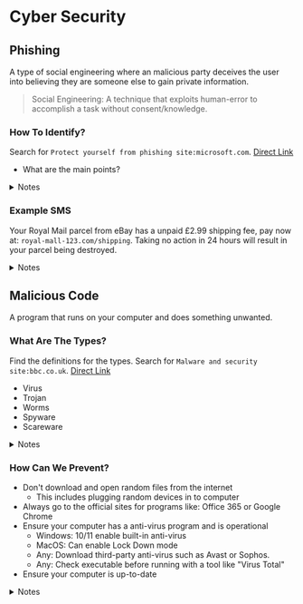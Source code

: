 # Cyber Security

## Phishing
A type of social engineering where an malicious party deceives the user into believing they are someone else to gain private information.

> Social Engineering: A technique that exploits human-error to accomplish a task without consent/knowledge.

### How To Identify?
Search for `Protect yourself from phishing site:microsoft.com`. [Direct Link](https://support.microsoft.com/en-us/windows/protect-yourself-from-phishing-0c7ea947-ba98-3bd9-7184-430e1f860a44)

- What are the main points?

<details>
<summary>Notes</summary>
- Call To Action (create urgency)
- Poor spelling and grammar
- Generic greetings
- Odd email domains
- Links or Attachments
</details>

### Example SMS
Your Royal Mail parcel from eBay has a unpaid £2.99 shipping fee, pay now at: `royal-mall-123.com/shipping`. Taking no action in 24 hours will result in your parcel being destroyed.

<details>
<summary>Notes</summary>
Q: What's wrong with this message?

A:
- Link is not the Royal Mail site.
- Royal mail does not request payment via text

Q: How do they convince you to act without thinking?

A:
- Uses urgency of the parcel being destroyed

Q: What private information may be gathered?

A:
- Card Details
- Address
- Name
</details>


## Malicious Code
A program that runs on your computer and does something unwanted.

### What Are The Types?
Find the definitions for the types. Search for `Malware and security site:bbc.co.uk`. [Direct Link](https://www.bbc.co.uk/bitesize/guides/zrtrd2p/revision/3)

- Virus
- Trojan
- Worms
- Spyware
- Scareware


<details>
<summary>Notes</summary>
- Virus - Harms your computer by altering or deleting files
- Trojan - Gives unauthorized access to computer
- Worms - Self replicate
- Spyware - Collects information and sends to a third-party
- Scareware - Tricks you into buying software or service
</details>

### How Can We Prevent?
- Don't download and open random files from the internet
    - This includes plugging random devices in to computer
- Always go to the official sites for programs like: Office 365 or Google Chrome
- Ensure your computer has a anti-virus program and is operational
    - Windows: 10/11 enable built-in anti-virus
    - MacOS: Can enable Lock Down mode
    - Any: Download third-party anti-virus such as Avast or Sophos.
    - Any: Check executable before running with a tool like "Virus Total"
- Ensure your computer is up-to-date

<details>
<summary>Notes</summary>
Q: What does an anti-virus do?
</details>
